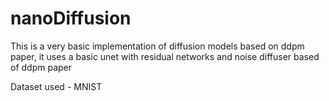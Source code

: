 # nanoDiffusion

This is a very basic implementation of diffusion models based on ddpm paper, it uses a basic unet with residual networks and noise diffuser based of ddpm paper

Dataset used - MNIST


